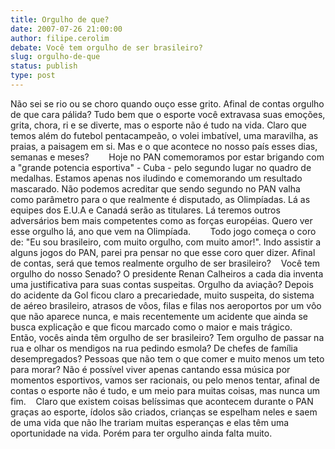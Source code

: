 ```yaml
---
title: Orgulho de que?
date: 2007-07-26 21:00:00
author: filipe.cerolim
debate: Você tem orgulho de ser brasileiro?
slug: orgulho-de-que
status: publish 
type: post
---
```


Não sei se rio ou se choro quando ouço esse grito. Afinal de contas orgulho de que cara pálida? Tudo bem que o esporte você extravasa suas emoções, grita, chora, ri e se diverte, mas o esporte não é tudo na vida. Claro que temos além do futebol pentacampeão, o volei imbatível, uma maravilha, as praias, a paisagem em si. Mas e o que acontece no nosso país esses dias, semanas e meses?        Hoje no PAN comemoramos por estar brigando com a "grande potencia esportiva" - Cuba - pelo segundo lugar no quadro de medalhas. Estamos apenas nos iludindo e comemorando um resultado mascarado. Não podemos acreditar que sendo segundo no PAN valha como parâmetro para o que realmente é disputado, as Olimpíadas. Lá as equipes dos E.U.A e Canadá serão as titulares. Lá teremos outros adversários bem mais competentes como as forças européias. Quero ver esse orgulho lá, ano que vem na Olimpíada.        Todo jogo começa o coro de: "Eu sou brasileiro, com muito orgulho, com muito amor!". Indo assistir a alguns jogos do PAN, parei pra pensar no que esse coro quer dizer. Afinal de contas, será que temos realmente orgulho de ser brasileiro?    Você tem orgulho do nosso Senado? O presidente Renan Calheiros a cada dia inventa uma justificativa para suas contas suspeitas. Orgulho da aviação? Depois do acidente da Gol ficou claro a precariedade, muito suspeita, do sistema de aéreo brasileiro, atrasos de vôos, filas e filas nos aeroportos por um vôo que não aparece nunca, e mais recentemente um acidente que ainda se busca explicação e que ficou marcado como o maior e mais trágico.    Então, vocês ainda têm orgulho de ser brasileiro? Tem orgulho de passar na rua e olhar os mendigos na rua pedindo esmola? De chefes de família desempregados? Pessoas que não tem o que comer e muito menos um teto para morar? Não é possível viver apenas cantando essa música por momentos esportivos, vamos ser racionais, ou pelo menos tentar, afinal de contas o esporte não é tudo, e um meio para muitas coisas, mas nunca um fim.    Claro que existem coisas belíssimas que acontecem durante o PAN graças ao esporte, ídolos são criados, crianças se espelham neles e saem de uma vida que não lhe trariam muitas esperanças e elas têm uma oportunidade na vida. Porém para ter orgulho ainda falta muito.

